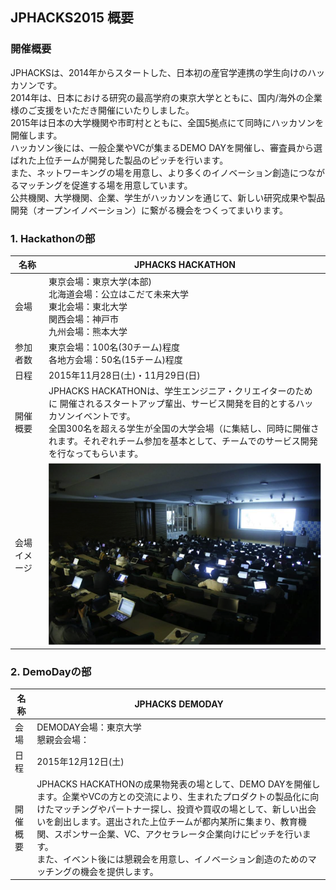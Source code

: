 ## JPHACKS2015 概要
### 開催概要
JPHACKSは、2014年からスタートした、日本初の産官学連携の学生向けのハッカソンです。  
2014年は、日本における研究の最高学府の東京大学とともに、国内/海外の企業様のご支援をいただき開催にいたりしました。  
2015年は日本の大学機関や市町村とともに、全国5拠点にて同時にハッカソンを開催します。  
ハッカソン後には、一般企業やVCが集まるDEMO DAYを開催し、審査員から選ばれた上位チームが開発した製品のピッチを行います。  
また、ネットワーキングの場を用意し、より多くのイノベーション創造につながるマッチングを促進する場を用意しています。  
公共機関、大学機関、企業、学生がハッカソンを通じて、新しい研究成果や製品開発（オープンイノベーション）に繋がる機会をつくってまいります。

### 1. Hackathonの部
|名称|JPHACKS HACKATHON|
|---|---|
|会場|東京会場：東京大学(本部)<br>北海道会場：公立はこだて未来大学<br>東北会場：東北大学<br>関西会場：神戸市<br>九州会場：熊本大学|
|参加者数|東京会場：100名(30チーム)程度<br>各地方会場：50名(15チーム)程度|
|日程|2015年11月28日(土)・11月29日(日)|
|開催概要|JPHACKS HACKATHONは、学生エンジニア・クリエイターのために 開催されるスタートアップ輩出、サービス開発を目的とするハッカソンイベントです。<br>全国300名を超える学生が全国の大学会場（に集結し、同時に開催されます。それぞれチーム参加を基本として、チームでのサービス開発を行なってもらいます。|
|会場イメージ|![会場イメージ](assets/images/venue.png)|

### 2. DemoDayの部
|名称|JPHACKS DEMODAY|
|---|---|
|会場|DEMODAY会場：東京大学<br>懇親会会場：|
|日程|2015年12月12日(土)|
|開催概要|JPHACKS HACKATHONの成果物発表の場として、DEMO DAYを開催します。企業やVCの方との交流により、生まれたプロダクトの製品化に向けたマッチングやパートナー探し、投資や買収の場として、新しい出会いを創出します。選出された上位チームが都内某所に集まり、教育機関、スポンサー企業、VC、アクセラレータ企業向けにピッチを行います。<br>また、イベント後には懇親会を用意し、イノベーション創造のためのマッチングの機会を提供します。|
